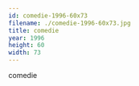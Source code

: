 ```yaml
---
id: comedie-1996-60x73
filename: ./comedie-1996-60x73.jpg
title: comedie
year: 1996
height: 60
width: 73
---
```


comedie
